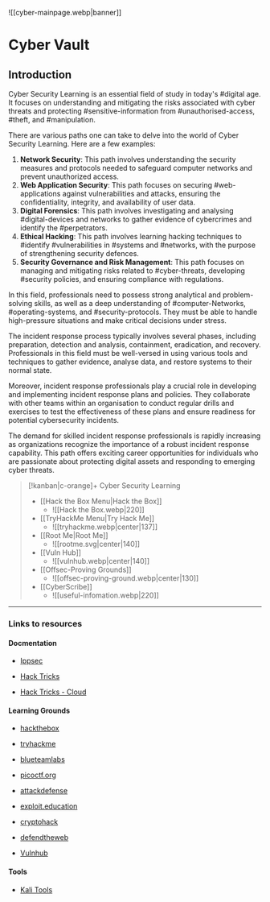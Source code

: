 ![[cyber-mainpage.webp|banner]]

# Cyber Vault

## Introduction

Cyber Security Learning is an essential field of study in today's #digital age. It focuses on understanding and mitigating the risks associated with cyber threats and protecting #sensitive-information from #unauthorised-access, #theft, and #manipulation.

There are various paths one can take to delve into the world of Cyber Security Learning. Here are a few examples:

1. **Network Security**: This path involves understanding the security measures and protocols needed to safeguard computer networks and prevent unauthorized access.
2. **Web Application Security**: This path focuses on securing #web-applications against vulnerabilities and attacks, ensuring the confidentiality, integrity, and availability of user data.
3. **Digital Forensics**: This path involves investigating and analysing #digital-devices and networks to gather evidence of cybercrimes and identify the #perpetrators.
4. **Ethical Hacking**: This path involves learning hacking techniques to #identify #vulnerabilities in #systems and #networks, with the purpose of strengthening security defences.
5. **Security Governance and Risk Management**: This path focuses on managing and mitigating risks related to #cyber-threats, developing #security policies, and ensuring compliance with regulations.

In this field, professionals need to possess strong analytical and problem-solving skills, as well as a deep understanding of #computer-Networks, #operating-systems, and #security-protocols. They must be able to handle high-pressure situations and make critical decisions under stress.

The incident response process typically involves several phases, including preparation, detection and analysis, containment, eradication, and recovery. Professionals in this field must be well-versed in using various tools and techniques to gather evidence, analyse data, and restore systems to their normal state.

Moreover, incident response professionals play a crucial role in developing and implementing incident response plans and policies. They collaborate with other teams within an organisation to conduct regular drills and exercises to test the effectiveness of these plans and ensure readiness for potential cybersecurity incidents.

The demand for skilled incident response professionals is rapidly increasing as organizations recognize the importance of a robust incident response capability. This path offers exciting career opportunities for individuals who are passionate about protecting digital assets and responding to emerging cyber threats.

> [!kanban|c-orange]+ Cyber Security Learning
> - [[Hack the Box Menu|Hack the Box]]
> 	- ![[Hack the Box.webp|220]]
> - [[TryHackMe Menu|Try Hack Me]]
> 	- ![[tryhackme.webp|center|137]]
> - [[Root Me|Root Me]]
> 	- ![[rootme.svg|center|140]]
> - [[Vuln Hub]]
> 	- ![[vulnhub.webp|center|140]]
> - [[Offsec-Proving Grounds]]
> 	- ![[offsec-proving-ground.webp|center|130]]
> - [[CyberScribe]]
>     - ![[useful-infomation.webp|220]]

---

###  Links to resources

#### Docmentation

- [Ippsec](https://ippsec.rocks/)

- [Hack Tricks](http://book.hacktricks.xyz)

- [Hack Tricks - Cloud](https://cloud.hacktricks.xyz/) 

#### Learning Grounds

- [hackthebox](https://eur01.safelinks.protection.outlook.com/?url=https%3A%2F%2Fwww.hackthebox.eu%2F&data=05%7C01%7Cgeorgina.hawkins%40open.ac.uk%7Cc3d8ca8cfb2a4eebe07608dae1b20c5f%7C0e2ed45596af4100bed3a8e5fd981685%7C0%7C0%7C638070453121528049%7CUnknown%7CTWFpbGZsb3d8eyJWIjoiMC4wLjAwMDAiLCJQIjoiV2luMzIiLCJBTiI6Ik1haWwiLCJXVCI6Mn0%3D%7C0%7C%7C%7C&sdata=YW4awCxoGyabMqJZNgUeWUuUHZZ2AebY%2FQGrufHwtjQ%3D&reserved=0)

- [tryhackme](https://eur01.safelinks.protection.outlook.com/?url=https%3A%2F%2Ftryhackme.com%2F&data=05%7C01%7Cgeorgina.hawkins%40open.ac.uk%7Cc3d8ca8cfb2a4eebe07608dae1b20c5f%7C0e2ed45596af4100bed3a8e5fd981685%7C0%7C0%7C638070453121528049%7CUnknown%7CTWFpbGZsb3d8eyJWIjoiMC4wLjAwMDAiLCJQIjoiV2luMzIiLCJBTiI6Ik1haWwiLCJXVCI6Mn0%3D%7C0%7C%7C%7C&sdata=AUUCnJD6b2xP7KKUczJmjbA%2Brh%2B2rfeGQp%2FwrcvMcgA%3D&reserved=0)

- [blueteamlabs](https://eur01.safelinks.protection.outlook.com/?url=https%3A%2F%2Fblueteamlabs.online%2F&data=05%7C01%7Cgeorgina.hawkins%40open.ac.uk%7Cc3d8ca8cfb2a4eebe07608dae1b20c5f%7C0e2ed45596af4100bed3a8e5fd981685%7C0%7C0%7C638070453121528049%7CUnknown%7CTWFpbGZsb3d8eyJWIjoiMC4wLjAwMDAiLCJQIjoiV2luMzIiLCJBTiI6Ik1haWwiLCJXVCI6Mn0%3D%7C0%7C%7C%7C&sdata=gOhDV6OwEONufWtREiM1bgCKl9vQz9lNu0tLgVJcXAc%3D&reserved=0)

- [picoctf.org](https://eur01.safelinks.protection.outlook.com/?url=https%3A%2F%2Fpicoctf.org%2F&data=05%7C01%7Cgeorgina.hawkins%40open.ac.uk%7Cc3d8ca8cfb2a4eebe07608dae1b20c5f%7C0e2ed45596af4100bed3a8e5fd981685%7C0%7C0%7C638070453121684244%7CUnknown%7CTWFpbGZsb3d8eyJWIjoiMC4wLjAwMDAiLCJQIjoiV2luMzIiLCJBTiI6Ik1haWwiLCJXVCI6Mn0%3D%7C0%7C%7C%7C&sdata=Jt8zdM2zQAdU29YOwiAZ2MG3K7mwu1UB%2Beh06LeiMHo%3D&reserved=0)

- [attackdefense](https://eur01.safelinks.protection.outlook.com/?url=https%3A%2F%2Fattackdefense.com%2F&data=05%7C01%7Cgeorgina.hawkins%40open.ac.uk%7Cc3d8ca8cfb2a4eebe07608dae1b20c5f%7C0e2ed45596af4100bed3a8e5fd981685%7C0%7C0%7C638070453121684244%7CUnknown%7CTWFpbGZsb3d8eyJWIjoiMC4wLjAwMDAiLCJQIjoiV2luMzIiLCJBTiI6Ik1haWwiLCJXVCI6Mn0%3D%7C0%7C%7C%7C&sdata=%2BeMI6g0785kCSX9GENbt33h4OdYR32Gprd%2B3sROvuJc%3D&reserved=0)

- [exploit.education](https://eur01.safelinks.protection.outlook.com/?url=https%3A%2F%2Fexploit.education%2F&data=05%7C01%7Cgeorgina.hawkins%40open.ac.uk%7Cc3d8ca8cfb2a4eebe07608dae1b20c5f%7C0e2ed45596af4100bed3a8e5fd981685%7C0%7C0%7C638070453121684244%7CUnknown%7CTWFpbGZsb3d8eyJWIjoiMC4wLjAwMDAiLCJQIjoiV2luMzIiLCJBTiI6Ik1haWwiLCJXVCI6Mn0%3D%7C0%7C%7C%7C&sdata=PuSPNOlggrCwIHQOELED4hC7J15NHPIQd9JmE7m14vE%3D&reserved=0)

- [cryptohack](https://eur01.safelinks.protection.outlook.com/?url=https%3A%2F%2Fcryptohack.org%2F&data=05%7C01%7Cgeorgina.hawkins%40open.ac.uk%7Cc3d8ca8cfb2a4eebe07608dae1b20c5f%7C0e2ed45596af4100bed3a8e5fd981685%7C0%7C0%7C638070453121684244%7CUnknown%7CTWFpbGZsb3d8eyJWIjoiMC4wLjAwMDAiLCJQIjoiV2luMzIiLCJBTiI6Ik1haWwiLCJXVCI6Mn0%3D%7C0%7C%7C%7C&sdata=DMxpaLd2h35VKDYFtgUTFpOT9iKj%2FGnj2Qfpfe2EQdA%3D&reserved=0)

- [defendtheweb](https://eur01.safelinks.protection.outlook.com/?url=https%3A%2F%2Fdefendtheweb.net%2F&data=05%7C01%7Cgeorgina.hawkins%40open.ac.uk%7Cc3d8ca8cfb2a4eebe07608dae1b20c5f%7C0e2ed45596af4100bed3a8e5fd981685%7C0%7C0%7C638070453121684244%7CUnknown%7CTWFpbGZsb3d8eyJWIjoiMC4wLjAwMDAiLCJQIjoiV2luMzIiLCJBTiI6Ik1haWwiLCJXVCI6Mn0%3D%7C0%7C%7C%7C&sdata=59%2B12ZNKSm3xS4lWRhUEHwB4Txa9bA60HiisLFAtLwY%3D&reserved=0)

- [Vulnhub](https://eur01.safelinks.protection.outlook.com/?url=https%3A%2F%2Fwww.vulnhub.com%2F&data=05%7C01%7Cgeorgina.hawkins%40open.ac.uk%7Cc3d8ca8cfb2a4eebe07608dae1b20c5f%7C0e2ed45596af4100bed3a8e5fd981685%7C0%7C0%7C638070453121684244%7CUnknown%7CTWFpbGZsb3d8eyJWIjoiMC4wLjAwMDAiLCJQIjoiV2luMzIiLCJBTiI6Ik1haWwiLCJXVCI6Mn0%3D%7C0%7C%7C%7C&sdata=S1yVX7oLkqzp%2Bp25UGaarXj3menQijuqwlsBNFU2tMI%3D&reserved=0)


#### Tools

-  [Kali Tools](https://www.kali.org/tools/)